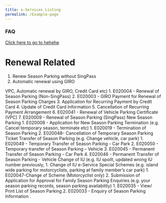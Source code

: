 ```yaml
---
title: e-Services Listing
permalink: /Example-page
---
```

### **FAQ**

[Click here to go to hehehe](#hehehe)

# Renewal Related
1. Renew Season Parking without SingPass
2. Automatic renewal using GIRO

VPC, Automatic renewal by GIRO, Credit Card etc)	1.	E020004 - Renewal of Season Parking (Non-SingPass)
2.	E020003 - GIRO Payment for Renewal of Season Parking Charges
3.	Application for Recurring Payment by Credit Card
4.	Update of Credit Card Information
5.	Cancellation of Recurring Payment Arrangement
6.	E020041 - Renewal of Vehicle Parking Certificate (VPC)
7.	E020009 - Renewal of Season Parking (SingPass)
New Season Parking	1.	E020008 - Application for New Season Parking
Termination (e.g. Cancel temporary season, terminate etc)                                                                              	1.	E020019 - Termination of Season Parking
2.	E020048- Cancellation of Temporary Season Parking Ticket
Transfer of Season Parking (e.g. Change vehicle, car park)                                            	1.	E020049 - Temporary Transfer of Season Parking - Car Park
2.	E020050 - Temporary transfer of Season Parking – Vehicle
3.	E020045 - Permanent Transfer of Season Parking - Car Park
4.	E020046 - Permanent Transfer of Season Parking - Vehicle
Change of IU (e.g. IU spoilt, updated wrong IU number previously,      	1.	Change of IU e-Service
Special Schemes (e.g. island wide parking for motorcyclists, parking at family member’s car park)                                                                          	1.	 E020047-Change of Scheme (Motorcyclist only)
2.	Submission of Application for Approval for Family Season Parking
Enquiries (e.g. your season parking records, season parking availability)	1.	E020035 - View/ Print List of Season Parking 
2.	E020033 - Enquiry of Season Parking Information
.